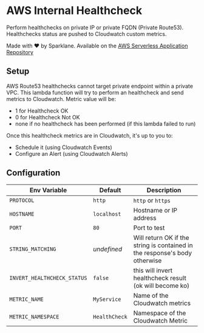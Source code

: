 # AWS Internal Healthcheck

Perform healthchecks on private IP or private FQDN (Private Route53). Healthchecks status are pushed to Cloudwatch custom metrics.

Made with ❤️ by Sparklane. Available on the [AWS Serverless Application Repository](https://aws.amazon.com/serverless)

## Setup

AWS Route53 healthchecks cannot target private endpoint within a private VPC. This lambda function will try to perform an healthcheck and send metrics to Cloudwatch. Metric value will be:
* 1 for Healthcheck OK
* 0 for Healthcheck Not OK
* none if no healthcheck has been performed (if this lambda failed to run)

Once this healthcheck metrics are in Cloudwatch, it's up to you to:
* Schedule it (using Cloudwatch Events)
* Configure an Alert (using Cloudwatch Alerts)

## Configuration

| Env Variable | Default | Description |
|----------|---------|-------------|
|`PROTOCOL` | `http` | `http` or `https` |
|`HOSTNAME` | `localhost` | Hostname or IP address |
|`PORT` | `80` | Port to test |
|`STRING_MATCHING` | _undefined_ | Will return OK if the string is contained in the response's body otherwise |
|`INVERT_HEALTHCHECK_STATUS` | `false` | this will invert healthcheck result (ok will become ko) |
|`METRIC_NAME` | `MyService` | Name of the Cloudwatch metrics |
|`METRIC_NAMESPACE` | `HealthCheck` | Namespace of the Cloudwatch Metric |



